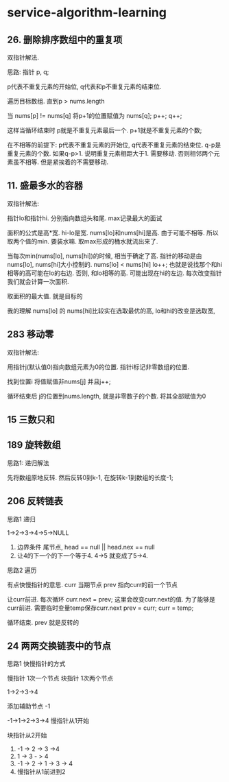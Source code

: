 # service-algorithm-learning

## 26. 删除排序数组中的重复项

双指针解法. 

思路: 指针 p, q;

p代表不重复元素的开始位, q代表和p不重复元素的结束位. 

遍历目标数组. 直到p > nums.length

当 nums[p] != nums[q] 将p+1的位置赋值为 nums[q]; 
p++;
q++;

这样当循环结束时 p就是不重复元素最后一个. p+1就是不重复元素的个数;

在不相等的前提下: p代表不重复元素的开始位, q代表不重复元素的结束位. q-p是重复元素的个数. 如果q-p>1. 说明重复元素相距大于1. 需要移动. 否则相邻两个元素虽不相等. 但是紧挨着的不需要移动. 


## 11. 盛最多水的容器

双指针解法:

指针lo和指针hi. 分别指向数组头和尾. max记录最大的面试

面积的公式是高*宽.  hi-lo是宽. nums[lo]和nums[hi]是高. 由于可能不相等. 所以取两个值的min. 要装水嘛. 取max形成的桶水就流出来了.

当每次min(nums[lo], nums[hi])的时候, 相当于确定了高. 指针的移动是由nums[lo], nums[hi]大小控制的. 
nums[lo] < nums[hi] lo++; 也就是说找那个和hi相等的高可能在lo的右边. 否则, 和lo相等的高. 可能出现在hi的左边. 每次改变指针我们就会计算一次面积. 

取面积的最大值. 就是目标的

我的理解 nums[lo] 的 nums[hi]比较实在选取最优的高, lo和hi的改变是选取宽, 

## 283 移动零

双指针解法:

用指针j(默认值0)指向数组元素为0的位置. 指针i标记非零数组的位置. 

找到位置i 将值赋值非nums[j] 并且j++;

循环结束后 j的位置到nums.length, 就是非零数子的个数. 将其全部赋值为0

## 15 三数只和

## 189 旋转数组

思路1: 递归解法

先将数组原地反转. 然后反转0到k-1, 在旋转k-1到数组的长度-1;

## 206 反转链表

思路1 递归

1->2->3->4->5->NULL

1. 边界条件  尾节点, head == null || head.nex == null
2. 让4的下一个的下一个等于4.  4->5 就变成了5->4.  

思路2 遍历

有点快慢指针的意思. 
curr 当期节点
prev 指向curr的前一个节点

让curr前进. 
每次循环 
curr.next = prev;  这里会改变curr.next的值. 为了能够是curr前进. 需要临时变量temp保存curr.next
prev = curr;
curr = temp;

循环结束. prev 就是反转的

## 24 两两交换链表中的节点

思路1 快慢指针的方式

慢指针 1次一个节点
块指针 1次两个节点

1->2->3->4

添加辅助节点 -1 

-1->1->2->3->4
慢指针从1开始

块指针从2开始

1. -1 -> 2 -> 3 ->4
2. 1 -> 3 - > 4
3. -1 -> 2 -> 1 -> 3 -> 4
4. 慢指针从1前进到2




